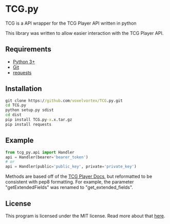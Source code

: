 # TCG.py
TCG is a API wrapper for the TCG Player API written in python

This library was written to allow easier interaction with the TCG Player API.

## Requirements

- [Python 3+](https://www.python.org/)
- [Git](https://git-scm.com/)
- [requests](https://pypi.org/project/requests/)

## Installation

```cmd
git clone https://github.com/voxelvortex/TCG.py.git
cd TCG.py
python setup.py sdist
cd dist
pip install TCG.py-x.x.tar.gz
pip install requests
```

## Example

```python
from tcg_py.api import Handler
api = Handler(bearer='bearer_token')
# or
api = Handler(public='public_key', private='private_key')
```

Methods are based off of the [TCG Player Docs](docs.tcgplayer.com/reference), but reformatted to be consistent with pep8 formatting.
For example, the parameter "getExtendedFields" was renamed to "get_extended_fields". 

## License

This program is licensed under the MIT license. Read more about that [here](https://opensource.org/licenses/MIT).


